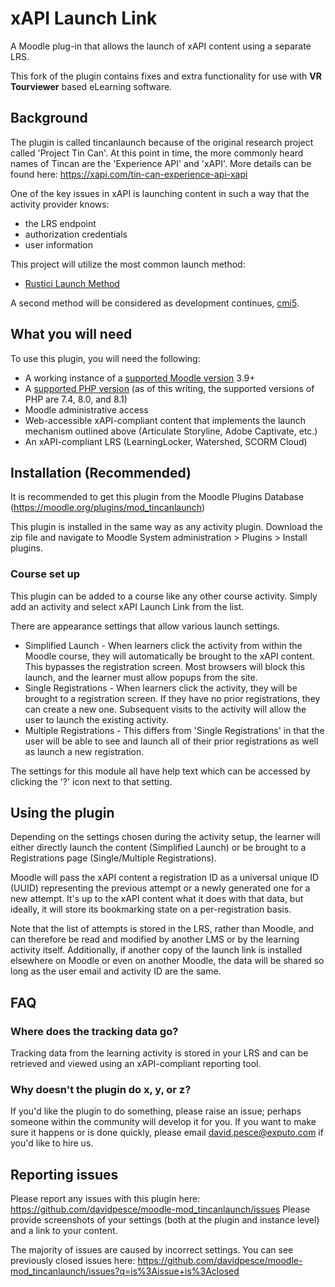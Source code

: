 xAPI Launch Link
============

A Moodle plug-in that allows the launch of xAPI content using a separate LRS.

This fork of the plugin contains fixes and extra functionality for use with **VR Tourviewer** based eLearning software. 

## Background
The plugin is called tincanlaunch because of the original research project called 'Project Tin Can'. At this point in time, the more commonly heard names of Tincan are the 'Experience API' and 'xAPI'. More details can be found here: https://xapi.com/tin-can-experience-api-xapi

One of the key issues in xAPI is launching content in such a way that the activity provider knows:
* the LRS endpoint
* authorization credentials
* user information


This project will utilize the most common launch method:
* [Rustici Launch Method](https://github.com/RusticiSoftware/launch/blob/master/lms_lrs.md)

A second method will be considered as development continues, [cmi5](http://aicc.github.io/CMI-5_Spec_Current/). 
 

## What you will need
To use this plugin, you will need the following:
* A working instance of a [supported Moodle version](https://docs.moodle.org/dev/Releases) 3.9+
* A [supported PHP version](https://www.php.net/supported-versions.php) (as of this writing, the supported versions of PHP are 7.4, 8.0, and 8.1)
* Moodle administrative access
* Web-accessible xAPI-compliant content that implements the launch mechanism outlined above (Articulate Storyline, Adobe Captivate, etc.)
* An xAPI-compliant LRS (LearningLocker, Watershed, SCORM Cloud)

## Installation (Recommended)
It is recommended to get this plugin from the Moodle Plugins Database (https://moodle.org/plugins/mod_tincanlaunch)

This plugin is installed in the same way as any activity plugin. Download the zip file and navigate to Moodle System administration > Plugins > Install plugins.

### Course set up
This plugin can be added to a course like any other course activity. Simply add an activity and select xAPI Launch Link from the list.

There are appearance settings that allow various launch settings.
* Simplified Launch - When learners click the activity from within the Moodle course, they will automatically be brought to the xAPI content. This bypasses the registration screen. Most browsers will block this launch, and the learner must allow popups from the site.
* Single Registrations - When learners click the activity, they will be brought to a registration screen. If they have no prior registrations, they can create a new one. Subsequent visits to the activity will allow the user to launch the existing activity.
* Multiple Registrations - This differs from 'Single Registrations' in that the user will be able to see and launch all of their prior registrations as well as launch a new registration.

The settings for this module all have help text which can be accessed by clicking the '?' icon next to that setting. 

## Using the plugin
Depending on the settings chosen during the activity setup, the learner will either directly launch the content (Simplified Launch) or be brought to a Registrations page (Single/Multiple Registrations).

Moodle will pass the xAPI content a registration ID as a universal unique ID (UUID) representing the previous attempt or a newly generated one for a new attempt. It's up to the xAPI content what it does with that data, but ideally, it will store its bookmarking state on a per-registration basis.

Note that the list of attempts is stored in the LRS, rather than Moodle, and can therefore be read and modified by another LMS or by the learning activity itself. Additionally, if another copy of the launch link is installed elsewhere on Moodle or even on another Moodle, the data will be shared so long as the user email and activity ID are the same.

## FAQ

### Where does the tracking data go?
Tracking data from the learning activity is stored in your LRS and can be retrieved and viewed using an xAPI-compliant reporting tool.


### Why doesn't the plugin do x, y, or z?
If you'd like the plugin to do something, please raise an issue; perhaps someone within the community will develop it for you. If you want to make sure it happens or is done quickly, please email [david.pesce@exputo.com](mailto:david.pesce@exputo.com) if you'd like to hire us.


## Reporting issues
Please report any issues with this plugin here: https://github.com/davidpesce/moodle-mod_tincanlaunch/issues
Please provide screenshots of your settings (both at the plugin and instance level) and a link to your content. 

The majority of issues are caused by incorrect settings. You can see previously closed issues here: https://github.com/davidpesce/moodle-mod_tincanlaunch/issues?q=is%3Aissue+is%3Aclosed
